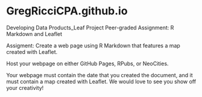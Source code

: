 # GregRicciCPA.github.io
Developing Data Products_Leaf Project
Peer-graded Assignment: R Markdown and Leaflet

Assigment:
Create a web page using R Markdown that features a map created with Leaflet.

Host your webpage on either GitHub Pages, RPubs, or NeoCities.

Your webpage must contain the date that you created the document, and it must contain a map created with Leaflet. We would love to see you show off your creativity! 
